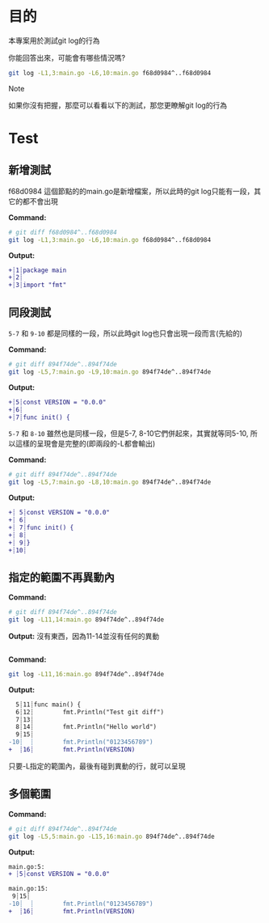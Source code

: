 # 目的

本專案用於測試git log的行為

你能回答出來，可能會有哪些情況嗎?

```sh
git log -L1,3:main.go -L6,10:main.go f68d0984^..f68d0984
```

> [!NOTE]
> 如果你沒有把握，那麼可以看看以下的測試，那您更瞭解git log的行為


# Test

## 新增測試

f68d0984 這個節點的的main.go是新增檔案，所以此時的git log只能有一段，其它的都不會出現


**Command:**
```sh
# git diff f68d0984^..f68d0984
git log -L1,3:main.go -L6,10:main.go f68d0984^..f68d0984
```

**Output:**
```diff
+┊1┊package main
+┊2┊
+┊3┊import "fmt"
```

## 同段測試

`5-7` 和 `9-10` 都是同樣的一段，所以此時git log也只會出現一段而言(先給的)

**Command:**
```sh
# git diff 894f74de^..894f74de
git log -L5,7:main.go -L9,10:main.go 894f74de^..894f74de
```

**Output:**
```diff
+┊5┊const VERSION = "0.0.0"
+┊6┊
+┊7┊func init() {
```


`5-7` 和 `8-10` 雖然也是同樣一段，但是5-7, 8-10它們併起來，其實就等同5-10, 所以這樣的呈現會是完整的(即兩段的-L都會輸出)

**Command:**
```sh
# git diff 894f74de^..894f74de
git log -L5,7:main.go -L8,10:main.go 894f74de^..894f74de
```

**Output:**
```diff
+┊ 5┊const VERSION = "0.0.0"
+┊ 6┊
+┊ 7┊func init() {
+┊ 8┊
+┊ 9┊}
+┊10┊
```

## 指定的範圍不再異動內

**Command:**
```sh
# git diff 894f74de^..894f74de
git log -L11,14:main.go 894f74de^..894f74de
```

**Output:** 沒有東西，因為11-14並沒有任何的異動
```
```


**Command:**
```sh
git log -L11,16:main.go 894f74de^..894f74de
```

**Output:**
```diff
  5┊11┊func main() {
  6┊12┊        fmt.Println("Test git diff")
  7┊13┊
  8┊14┊        fmt.Println("Hello world")
  9┊15┊
-10┊  ┊        fmt.Println("0123456789")
+  ┊16┊        fmt.Println(VERSION)
```

只要-L指定的範圍內，最後有碰到異動的行，就可以呈現


## 多個範圍


**Command:**
```sh
# git diff 894f74de^..894f74de
git log -L5,5:main.go -L15,16:main.go 894f74de^..894f74de
```

**Output:**
```diff
main.go:5:
+ ┊5┊const VERSION = "0.0.0"

main.go:15:
 9┊15┊
-10┊  ┊        fmt.Println("0123456789")
+  ┊16┊        fmt.Println(VERSION)
```
